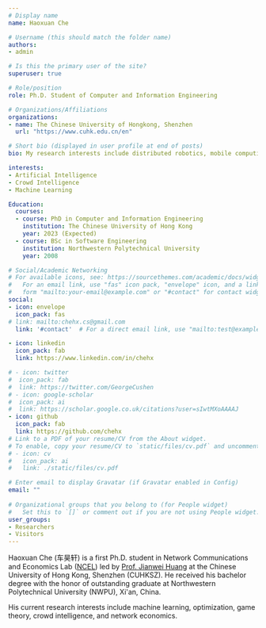 ```yaml
---
# Display name
name: Haoxuan Che

# Username (this should match the folder name)
authors:
- admin

# Is this the primary user of the site?
superuser: true

# Role/position
role: Ph.D. Student of Computer and Information Engineering

# Organizations/Affiliations
organizations:
- name: The Chinese University of Hongkong, Shenzhen
  url: "https://www.cuhk.edu.cn/en"

# Short bio (displayed in user profile at end of posts)
bio: My research interests include distributed robotics, mobile computing and programmable matter.

interests:
- Artificial Intelligence
- Crowd Intelligence
- Machine Learning

Education:
  courses:
  - course: PhD in Computer and Information Engineering
    institution: The Chinese University of Hong Kong
    year: 2023 (Expected)
  - course: BSc in Software Engineering
    institution: Northwestern Polytechnical University
    year: 2008

# Social/Academic Networking
# For available icons, see: https://sourcethemes.com/academic/docs/widgets/#icons
#   For an email link, use "fas" icon pack, "envelope" icon, and a link in the
#   form "mailto:your-email@example.com" or "#contact" for contact widget.
social:
- icon: envelope
  icon_pack: fas
# link: mailto:chehx.cs@gmail.com
  link: '#contact'  # For a direct email link, use "mailto:test@example.org".

- icon: linkedin
  icon_pack: fab
  link: https://www.linkedin.com/in/chehx

# - icon: twitter
#  icon_pack: fab
#  link: https://twitter.com/GeorgeCushen
# - icon: google-scholar
#  icon_pack: ai
#  link: https://scholar.google.co.uk/citations?user=sIwtMXoAAAAJ
- icon: github
  icon_pack: fab
  link: https://github.com/chehx
# Link to a PDF of your resume/CV from the About widget.
# To enable, copy your resume/CV to `static/files/cv.pdf` and uncomment the lines below.  
# - icon: cv
#   icon_pack: ai
#   link: ./static/files/cv.pdf 

# Enter email to display Gravatar (if Gravatar enabled in Config)
email: ""
  
# Organizational groups that you belong to (for People widget)
#   Set this to `[]` or comment out if you are not using People widget.  
user_groups:
- Researchers
- Visitors
---
```

Haoxuan Che (车昊轩) is a first Ph.D. student in Network Communications and Economics Lab ([NCEL](http://ncel.ie.cuhk.edu.hk/)) led by [Prof. Jianwei Huang](http://jianwei.ie.cuhk.edu.hk/) at the Chinese University of Hong Kong, Shenzhen (CUHKSZ). He received his bachelor degree with the honor of outstanding graduate at Northwestern Polytechnical University (NWPU), Xi'an, China. 

His current research interests include machine learning, optimization, game theory, crowd intelligence, and network economics.



